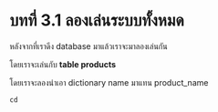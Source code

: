 # บทที่ 3.1 ลองเล่นระบบทั้งหมด

หลังจากที่เราดีง database มาแล้วเราจะมาลองเล่นกัน

โดยเราจะเล่นกับ **table products**

โดยเราจะลองนำเอา dictionary name มาแทน product_name

``````markdown
cd
``````